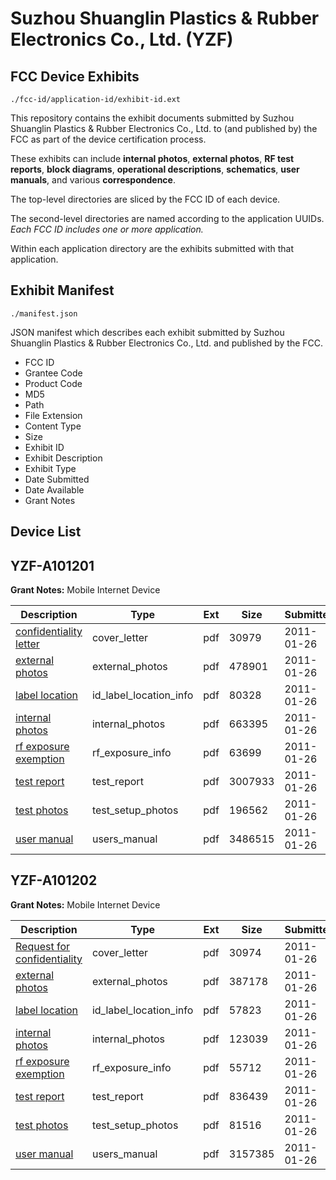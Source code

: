 # Suzhou Shuanglin Plastics & Rubber Electronics Co., Ltd. (YZF)
## FCC Device Exhibits

```
./fcc-id/application-id/exhibit-id.ext
```

This repository contains the exhibit documents submitted by Suzhou Shuanglin Plastics & Rubber Electronics Co., Ltd. to (and published by) the FCC as part of the device certification process.

These exhibits can include **internal photos**, **external photos**, **RF test reports**, **block diagrams**, **operational descriptions**, **schematics**, **user manuals**, and various **correspondence**.

The top-level directories are sliced by the FCC ID of each device.

The second-level directories are named according to the application UUIDs. *Each FCC ID includes one or more application.*

Within each application directory are the exhibits submitted with that application. 

## Exhibit Manifest

```
./manifest.json
```

JSON manifest which describes each exhibit submitted by Suzhou Shuanglin Plastics & Rubber Electronics Co., Ltd. and published by the FCC.

- FCC ID
- Grantee Code
- Product Code
- MD5
- Path
- File Extension
- Content Type
- Size
- Exhibit ID
- Exhibit Description
- Exhibit Type
- Date Submitted
- Date Available
- Grant Notes

## Device List
## YZF-A101201
**Grant Notes:** Mobile Internet Device

| Description | Type | Ext | Size | Submitted | Available |
| ----------- | ---- | --- | ---- | --------- | --------- |
| [confidentiality letter](YZF-A101201/56dbe3835aa0c76eee19f0cb0cde124c/1409341.pdf) | cover_letter | pdf | 30979 | 2011-01-26 | 2011-01-26 |
| [external photos](YZF-A101201/56dbe3835aa0c76eee19f0cb0cde124c/1409345.pdf) | external_photos | pdf | 478901 | 2011-01-26 | 2011-01-26 |
| [label location](YZF-A101201/56dbe3835aa0c76eee19f0cb0cde124c/1409343.pdf) | id_label_location_info | pdf | 80328 | 2011-01-26 | 2011-01-26 |
| [internal photos](YZF-A101201/56dbe3835aa0c76eee19f0cb0cde124c/1409346.pdf) | internal_photos | pdf | 663395 | 2011-01-26 | 2011-01-26 |
| [rf exposure exemption](YZF-A101201/56dbe3835aa0c76eee19f0cb0cde124c/1409342.pdf) | rf_exposure_info | pdf | 63699 | 2011-01-26 | 2011-01-26 |
| [test report](YZF-A101201/56dbe3835aa0c76eee19f0cb0cde124c/1409348.pdf) | test_report | pdf | 3007933 | 2011-01-26 | 2011-01-26 |
| [test photos](YZF-A101201/56dbe3835aa0c76eee19f0cb0cde124c/1409347.pdf) | test_setup_photos | pdf | 196562 | 2011-01-26 | 2011-01-26 |
| [user manual](YZF-A101201/56dbe3835aa0c76eee19f0cb0cde124c/1409344.pdf) | users_manual | pdf | 3486515 | 2011-01-26 | 2011-01-26 |
## YZF-A101202
**Grant Notes:** Mobile Internet Device

| Description | Type | Ext | Size | Submitted | Available |
| ----------- | ---- | --- | ---- | --------- | --------- |
| [Request for confidentiality](YZF-A101202/6642b81dcd902dd8b16d01820b85585b/1409357.pdf) | cover_letter | pdf | 30974 | 2011-01-26 | 2011-01-26 |
| [external photos](YZF-A101202/6642b81dcd902dd8b16d01820b85585b/1409356.pdf) | external_photos | pdf | 387178 | 2011-01-26 | 2011-01-26 |
| [label location](YZF-A101202/6642b81dcd902dd8b16d01820b85585b/1409354.pdf) | id_label_location_info | pdf | 57823 | 2011-01-26 | 2011-01-26 |
| [internal photos](YZF-A101202/6642b81dcd902dd8b16d01820b85585b/1409358.pdf) | internal_photos | pdf | 123039 | 2011-01-26 | 2011-01-26 |
| [rf exposure exemption](YZF-A101202/6642b81dcd902dd8b16d01820b85585b/1409353.pdf) | rf_exposure_info | pdf | 55712 | 2011-01-26 | 2011-01-26 |
| [test report](YZF-A101202/6642b81dcd902dd8b16d01820b85585b/1409355.pdf) | test_report | pdf | 836439 | 2011-01-26 | 2011-01-26 |
| [test photos](YZF-A101202/6642b81dcd902dd8b16d01820b85585b/1409359.pdf) | test_setup_photos | pdf | 81516 | 2011-01-26 | 2011-01-26 |
| [user manual](YZF-A101202/6642b81dcd902dd8b16d01820b85585b/1409360.pdf) | users_manual | pdf | 3157385 | 2011-01-26 | 2011-01-26 |
